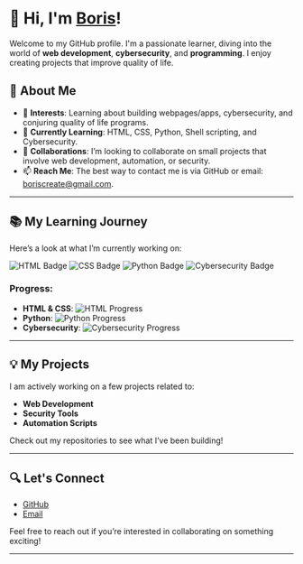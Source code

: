 # 👋 Hi, I'm [Boris](https://github.com/boris-create)!

Welcome to my GitHub profile. I'm a passionate learner, diving into the world of **web development**, **cybersecurity**, and **programming**. I enjoy creating projects that improve quality of life.

## 🚀 About Me
- 👀 **Interests**: Learning about building webpages/apps, cybersecurity, and conjuring quality of life programs.
- 🌱 **Currently Learning**: HTML, CSS, Python, Shell scripting, and Cybersecurity.
- 💞️ **Collaborations**: I’m looking to collaborate on small projects that involve web development, automation, or security.
- 📫 **Reach Me**: The best way to contact me is via GitHub or email: [boriscreate@gmail.com](mailto:boriscreate@gmail.com).

---

## 📚 My Learning Journey
Here’s a look at what I’m currently working on:

![HTML Badge](https://img.shields.io/badge/HTML-5-orange)
![CSS Badge](https://img.shields.io/badge/CSS-3-blue)
![Python Badge](https://img.shields.io/badge/Python-3.9-blue)
![Cybersecurity Badge](https://img.shields.io/badge/Cybersecurity-blueviolet)

### Progress:
- **HTML & CSS**: ![HTML Progress](https://progress-bar.dev/60/?scale=100&title=HTML%20CSS&width=250&color=orange&suffix=%)
- **Python**: ![Python Progress](https://progress-bar.dev/40/?scale=100&title=Python&width=250&color=blue&suffix=%)
- **Cybersecurity**: ![Cybersecurity Progress](https://progress-bar.dev/30/?scale=100&title=Cybersecurity&width=250&color=blueviolet&suffix=%)

---

## 💡 My Projects
I am actively working on a few projects related to:
- **Web Development**
- **Security Tools**
- **Automation Scripts**

Check out my repositories to see what I’ve been building!

---

## 🔍 Let's Connect
- [GitHub](https://github.com/boris-create)
- [Email](mailto:boriscreate@gmail.com)

Feel free to reach out if you’re interested in collaborating on something exciting!

---

<!---
boris-create/boris-create is a ✨ unique ✨ repository because its `README.md` (this file) appears on your GitHub profile.
You can click the Preview link to take a look at your changes.
--->
